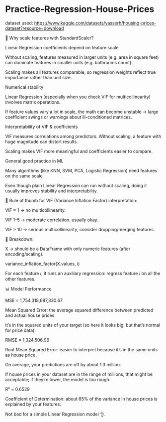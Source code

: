 # Practice-Regression-House-Prices

dataset used:
https://www.kaggle.com/datasets/yasserh/housing-prices-dataset?resource=download

🔎 Why scale features with StandardScaler?

Linear Regression coefficients depend on feature scale

Without scaling, features measured in larger units (e.g. area in square feet) can dominate features in smaller units (e.g. bathrooms count).

Scaling makes all features comparable, so regression weights reflect true importance rather than unit size.

Numerical stability

Linear Regression (especially when you check VIF for multicollinearity) involves matrix operations.

If feature values vary a lot in scale, the math can become unstable → large coefficient swings or warnings about ill-conditioned matrices.

Interpretability of VIF & coefficients

VIF measures correlations among predictors. Without scaling, a feature with huge magnitude can distort results.

Scaling makes VIF more meaningful and coefficients easier to compare.

General good practice in ML

Many algorithms (like KNN, SVM, PCA, Logistic Regression) need features on the same scale.

Even though plain Linear Regression can run without scaling, doing it usually improves stability and interpretability.  

📌 Rule of thumb for VIF (Variance Inflation Factor) interpretation:

VIF ≈ 1 → no multicollinearity.

VIF 1–5 → moderate correlation, usually okay.

VIF > 10 → serious multicollinearity, consider dropping/merging features.

🔎 Breakdown:

X → should be a DataFrame with only numeric features (after encoding/scaling).

variance_inflation_factor(X.values, i)

For each feature 𝑖, it runs an auxiliary regression: regress feature 𝑖 on all the other features.

📊 Model Performance

MSE = 1,754,318,687,330.67

Mean Squared Error: the average squared difference between predicted and actual house prices.

It’s in the squared units of your target (so here it looks big, but that’s normal for price data).

RMSE = 1,324,506.96

Root Mean Squared Error: easier to interpret because it’s in the same units as house price.

On average, your predictions are off by about 1.3 million.

If house prices in your dataset are in the range of millions, that might be acceptable; if they’re lower, the model is too rough.

R² = 0.6529

Coefficient of Determination: about 65% of the variance in house prices is explained by your features.

Not bad for a simple Linear Regression model 👌.